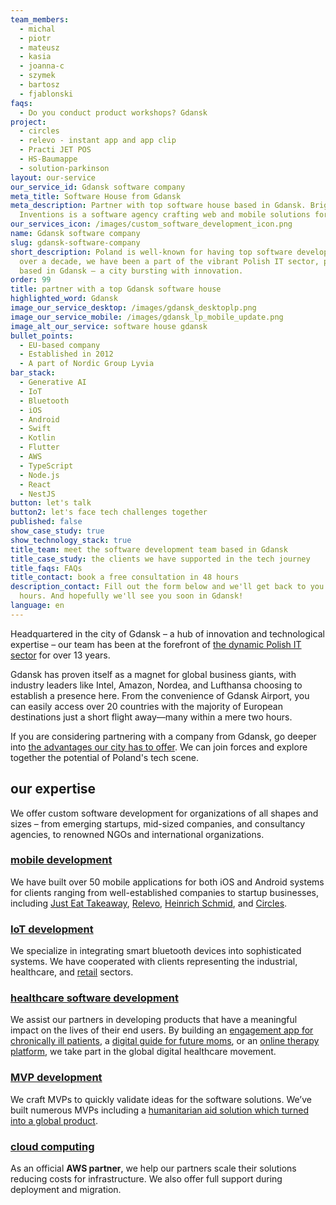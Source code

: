 ```yaml
---
team_members:
  - michal
  - piotr
  - mateusz
  - kasia
  - joanna-c
  - szymek
  - bartosz
  - fjablonski
faqs:
  - Do you conduct product workshops? Gdansk
project:
  - circles
  - relevo - instant app and app clip
  - Practi JET POS
  - HS-Baumappe
  - solution-parkinson
layout: our-service
our_service_id: Gdansk software company
meta_title: Software House from Gdansk
meta_description: Partner with top software house based in Gdansk. Bright
  Inventions is a software agency crafting web and mobile solutions for clients.
our_services_icon: /images/custom_software_development_icon.png
name: Gdansk software company
slug: gdansk-software-company
short_description: Poland is well-known for having top software developers. For
  over a decade, we have been a part of the vibrant Polish IT sector, proudly
  based in Gdansk — a city bursting with innovation.
order: 99
title: partner with a top Gdansk software house
highlighted_word: Gdansk
image_our_service_desktop: /images/gdansk_desktoplp.png
image_our_service_mobile: /images/gdansk_lp_mobile_update.png
image_alt_our_service: software house gdansk
bullet_points:
  - EU-based company
  - Established in 2012
  - A part of Nordic Group Lyvia
bar_stack:
  - Generative AI
  - IoT
  - Bluetooth
  - iOS
  - Android
  - Swift
  - Kotlin
  - Flutter
  - AWS
  - TypeScript
  - Node.js
  - React
  - NestJS
button: let's talk
button2: let's face tech challenges together
published: false
show_case_study: true
show_technology_stack: true
title_team: meet the software development team based in Gdansk
title_case_study: the clients we have supported in the tech journey
title_faqs: FAQs
title_contact: book a free consultation in 48 hours
description_contact: Fill out the form below and we'll get back to you in 48
  hours. And hopefully we'll see you soon in Gdansk!
language: en
---
```

Headquartered in the city of Gdansk – a hub of innovation and technological expertise – our team has been at the forefront of [the dynamic Polish IT sector](/blog/five-things-you-should-know-about-working-with-Polish-developers/) for over 13 years.

Gdansk has proven itself as a magnet for global business giants, with industry leaders like Intel, Amazon, Nordea, and Lufthansa choosing to establish a presence here. From the convenience of Gdansk Airport, you can easily access over 20 countries with the majority of European destinations just a short flight away—many within a mere two hours.

If you are considering partnering with a company from Gdansk, go deeper into [the advantages our city has to offer](https://brightinventions.pl/blog/hiring-software-development-agency-based-in-gdansk/). We can join forces and explore together the potential of Poland's tech scene.  

## our expertise

We offer custom software development for organizations of all shapes and sizes – from emerging startups, mid-sized companies, and consultancy agencies, to renowned NGOs and international organizations.

### [mobile development](/our-areas/mobile-app-development/)

We have built over 50 mobile applications for both iOS and Android systems for clients ranging from well-established companies to startup businesses, including [Just Eat Takeaway](/projects/system-for-restaurants/), [Relevo](/projects/eco-friendly-app/), [Heinrich Schmid](/projects/document-management-apps-construction/), and [Circles](/projects/online-group-support/).

### [IoT development](/our-areas/iot-development/)

We specialize in integrating smart bluetooth devices into sophisticated systems. We have cooperated with clients representing the industrial, healthcare, and [retail](/projects/system-for-restaurants/) sectors.

### [healthcare software development](/our-areas/healthcare-software-development/)

We assist our partners in developing products that have a meaningful impact on the lives of their end users. By building an [engagement app for chronically ill patients](/projects/solution-for-parkinsons-patients/), a [digital guide for future moms](/projects/pregnancy-app/), or an [online therapy platform](/projects/online-group-support/), we take part in the global digital healthcare movement.

### [MVP development](/our-areas/mvp-development/)

We craft MVPs to quickly validate ideas for the software solutions. We’ve built numerous MVPs including a [humanitarian aid solution which turned into a global product](/projects/card-tracking-system/).

### [cloud computing](/our-areas/cloud-services/)

As an official **AWS partner**, we help our partners scale their solutions reducing costs for infrastructure. We also offer full support during deployment and migration.